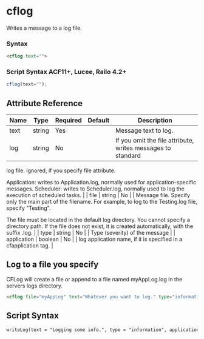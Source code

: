 # cflog

Writes a message to a log file.

### Syntax

```html
<cflog text="">
```

### Script Syntax ACF11+, Lucee, Railo 4.2+

```javascript
cflog(text="");
```

## Attribute Reference

| Name | Type | Required | Default | Description |
| --- | --- | --- | --- | --- |
| text | string | Yes |  | Message text to log. |
| log | string | No |  | If you omit the file attribute, writes messages to standard
 log file. Ignored, if you specify file attribute.

 Application: writes to Application.log, normally used for
 application-specific messages.
 Scheduler: writes to Scheduler.log, normally used to log
 the execution of scheduled tasks. |
| file | string | No |  | Message file. Specify only the main part of the filename.
 For example, to log to the Testing.log file, specify
 "Testing".

 The file must be located in the default log directory. You
 cannot specify a directory path. If the file does not
 exist, it is created automatically, with the suffix .log. |
| type | string | No |  | Type (severity) of the message |
| application | boolean | No |  | log application name, if it is specified in a cfapplication
 tag. |

## Log to a file you specify

CFLog will create a file or append to a file named myAppLog.log in the servers logs directory.

```html
<cflog file="myAppLog" text="Whatever you want to log." type="information" >
```

## Script Syntax

```html
writeLog(text = "Logging some info.", type = "information", application = "no", file = "myLogFile");
```

